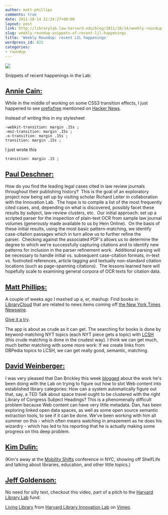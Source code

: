 ```yaml
---
author: matt-phillips
comments: true
date: 2011-10-14 21:24:27+00:00
layout: post
link: http://librarylab.law.harvard.edu/blog/2011/10/14/weekly-roundup-snippets-of-recent-lil-happenings/
slug: weekly-roundup-snippets-of-recent-lil-happenings
title: 'Weekly Roundup: recent LIL happenings'
wordpress_id: 822
categories:
- roundup
---
```


![](http://librarylab.law.harvard.edu/images/notebook_small.png)

Snippets of recent happenings in the Lab:


## [Annie Cain:](http://www.librarylab.law.harvard.edu/about/)


While in the middle of working on some CSS3 transition effects, I just happened to see [prefixfree](http://leaverou.github.com/prefixfree/) mentioned on [Hacker News](http://news.ycombinator.com/).

Instead of writing this in my stylesheet



    -webkit-transition: margin .15s ;
    -moz-transition: margin .15s ;
    -o-transition: margin .15s ;
    transition: margin .15s ;



I just wrote this



    transition: margin .15 ;






## [Paul Deschner:](http://www.librarylab.law.harvard.edu/about/)


How do you find the leading legal cases cited in law review journals throughout their publishing history?  This is the goal of an exploratory project now being set up by visiting scholar Richard Leiter in collaboration with the Innovation Lab.  The hope is to compile a list of the most frequently cited cases, and, depending on what is discovered, possibly facet these results by subject, law-review clusters, etc.  Our initial approach: set up a scripted parser for the inspection of plain-text OCR from sample law journal volumes (generously made available to us by Hein Online).  On the basis of these initial results, using the most basic pattern-matching, we identify case-citation passages which in turn allow us to further refine the parser.  Checking against the associated PDF's allows us to determine the degree to which we're successfully capturing citations and to identify new patterns for inclusion in the parser refinement work.  Additional parsing will be necessary to handle initial vs. subsequent case-citation formats, in-text vs. footnoted references, article tagging and textually non-standard citation locations (such as page-spanning citations).  The lessons learned here will hopefully scale to examining general corpora of OCR texts for citation data.


## [Matt Phillips:](http://www.librarylab.law.harvard.edu/about/)


A couple of weeks ago I mashed up a, er, mashup: Find books in [LibraryCloud](http://www.librarycloud.org) that are related to news items coming off [the New York Times Newswire](http://developer.nytimes.com/docs/read/times_newswire_api).

[Give it a try](http://librarylab.law.harvard.edu/projects/works-news/).

The app is about as crude as it can get. The searching for books is done by keyword-matching NYT topics (each NYT piece gets a topic) with [LCSH](http://www.loc.gov/aba/cataloging/subject/) (this crude matching is done in the crudest way). I think we can get much, much better matching with some more work: If we create links from DBPedia topics to LCSH, we can get really good, semantic, matching.


## [David Weinberger:](http://www.librarylab.law.harvard.edu/about/)


I was very pleased that Dan Brickley this week [blogged](http://danbri.org/words/2011/10/11/720) about the work he's been doing with the Lab on trying to figure out how to slot Web content into established library categories: How can a system automatically figure out that, say, a TED Talk about space travel ought to be clustered with the right Library of Congress Subject Headings? This is a phenomenally difficult problem because Web content can have very little metadata. Dan, has been exploring linked open data spaces, as well as some open source semantic extraction tools, to see if it can be done. We've been working with him all summer on this - which often means watching in amazement as he does his wizardry - which has led to his reporting that he is actually making some progress on this deep problem.


## [Kim Dulin:](http://www.librarylab.law.harvard.edu/about/)


(Kim's away at the [Mobility Shifts](http://mobilityshifts.org) conference in NYC, showing off ShelfLife and talking about libraries, education, and other little topics.)


## [Jeff Goldenson:](http://www.librarylab.law.harvard.edu/about/)


No need for silly text, checkout this video, part of a pitch to the [Harvard Library Lab](http://osc.hul.harvard.edu/liblab) fund:



[Living Library](http://vimeo.com/29977114) from [Harvard Library Innovation Lab](http://vimeo.com/user7144664) on [Vimeo](http://vimeo.com).
